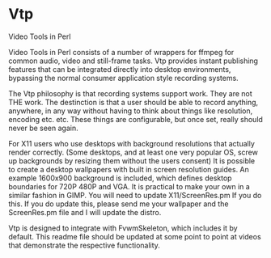 # Vtp

Video Tools in Perl

Video Tools in Perl consists of a number of wrappers for ffmpeg 
for common audio, video and still-frame tasks. Vtp provides 
instant publishing features that can be integrated directly into 
desktop environments, bypassing the normal consumer application 
style recording systems. 

The Vtp philosophy is that recording systems support work. They 
are not THE work. The destinction is that a user should be able 
to record anything, anywhere, in any way without having to 
think about things like resolution, encoding etc. etc. These 
things are configurable, but once set, really should never be 
seen again. 

For X11 users who use desktops with background resolutions that 
actually render correctly. (Some desktops, and at least one very 
popular OS, screw up backgrounds by resizing them without the 
users consent) It is possible to create a desktop wallpapers 
with built in screen resolution guides. An example 1600x900 
background is included, which defines desktop boundaries for 
720P 480P and VGA. It is practical to make your own in a similar 
fashion in GIMP. You will need to update X11/ScreenRes.pm If you 
do this. If you do update this, please send me your wallpaper 
and the ScreenRes.pm file and I will update the distro. 

Vtp is designed to integrate with FvwmSkeleton, which includes it 
by default. This readme file should be updated at some point to 
point at videos that demonstrate the respective functionality. 



